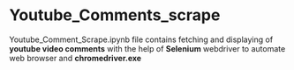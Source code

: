 # Youtube_Comments_scrape
Youtube_Comment_Scrape.ipynb file contains fetching and displaying of **youtube video comments** with the help of **Selenium** webdriver to automate web browser and **chromedriver.exe**
